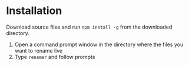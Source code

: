 # Installation

Download source files and run `npm install -g` from the downloaded directory.

1. Open a command prompt window in the directory where the files you want to rename live
2. Type `renamer` and follow prompts
